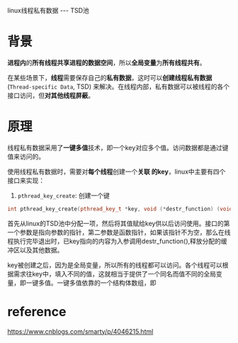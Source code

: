 
linux线程私有数据 --- TSD池

# 背景

**进程内**的**所有线程共享进程的数据空间**，所以**全局变量**为**所有线程共有**。

在某些场景下，**线程**需要保存自己的**私有数据**，这时可以**创建线程私有数据**(`Thread-specific Data`, TSD) 来解决。在线程内部，私有数据可以被线程的各个接口访问，但**对其他线程屏蔽**。

# 原理

线程私有数据采用了**一键多值**技术，即一个key对应多个值。访问数据都是通过键值来访问的。

使用线程私有数据时，需要对**每个线程**创建一个**关联 的key**，linux中主要有四个接口来实现：

1. `pthread_key_create`: 创建一个键

```cpp
int pthread_key_create(pthread_key_t *key, void (*destr_function) (void*));
```

首先从linux的TSD池中分配一项，然后将其值赋给key供以后访问使用。接口的第一个参数是指向参数的指针，第二参数是函数指针，如果该指针不为空，那么在线程执行完毕退出时，已key指向的内容为入参调用destr_function(),释放分配的缓冲区以及其他数据。

key被创建之后，因为是全局变量，所以所有的线程都可以访问。各个线程可以根据需求往key中，填入不同的值，这就相当于提供了一个同名而值不同的全局变量，即一键多值。一键多值依靠的一个结构体数组，即


# reference

https://www.cnblogs.com/smarty/p/4046215.html

